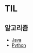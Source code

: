# TIL

## 알고리즘
- [Java](https://github.com/chIorophyII/TIL/tree/main/algorithm/java/src/main/java)
- [Python](https://github.com/chIorophyII/TIL/tree/main/algorithm/python)
